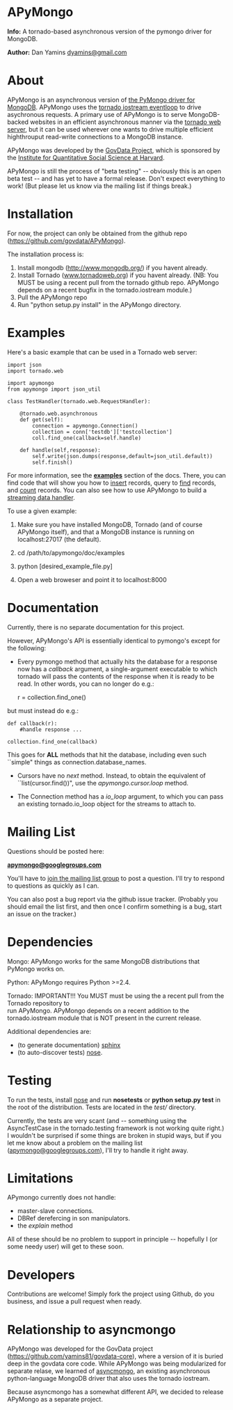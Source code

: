 APyMongo
=======
**Info:** A tornado-based asynchronous version of the pymongo driver for MongoDB.

**Author:** Dan Yamins <dyamins@gmail.com>

About
=====

APyMongo is an asynchronous version of [the PyMongo driver for MongoDB](http://api.mongodb.org/python).
APyMongo uses the [tornado iostream eventloop](github.com/facebook/tornado/blob/master/tornado/iostream.py) 
to drive asychronous requests.  A primary use of APyMongo is to serve MongoDB-backed websites in an efficient asynchronous manner
via the [tornado web server](www.tornadoweb.org), but it can be used wherever one wants to drive multiple efficient 
highthrouput read-write connections to a MongoDB instance.   

APyMongo was developed by the [GovData Project](http://web.mit.edu/govdata), 
which is sponsored by the [Institute for Quantitative Social Science at Harvard](http://iq.harvard.edu).

APyMongo is still the process of "beta testing" -- obviously this is an open beta test -- 
and has yet to have a formal release.   Don't expect everything to work!  (But please
let us know via the mailing list if things break.)

Installation
============

For now, the project can only be obtained from the github repo 
(https://github.com/govdata/APyMongo).

The installation process is: 

1. Install mongodb (http://www.mongodb.org/) if you havent already.
2. Install Tornado (www.tornadoweb.org) if you havent already.  (NB:  You MUST be using 
a recent pull from the tornado github repo. APyMongo depends on a recent bugfix
in the tornado.iostream module.)
3. Pull the APyMongo repo
4. Run "python setup.py install" in the APyMongo directory.


Examples
========
Here's a basic example that can be used in a Tornado web server:

	import json
	import tornado.web
	
	import apymongo 
	from apymongo import json_util
		
	class TestHandler(tornado.web.RequestHandler):
	
		@tornado.web.asynchronous
		def get(self):     
			connection = apymongo.Connection()		
			collection = conn['testdb']['testcollection']
			coll.find_one(callback=self.handle)
			
		def handle(self,response):
			self.write(json.dumps(response,default=json_util.default))
			self.finish()

For more information, see the [**examples**](APyMongo/tree/master/doc/examples) section 
of the docs.  There, you can find code that will show you how to 
[insert](APyMongo/blob/master/doc/examples/insert.py) records, query to 
[find](APyMongo/blob/master/doc/examples/find.py) records, and
[count](APyMongo/blob/master/doc/examples/count.py) records.   You can also see
how to use APyMongo to build a [streaming data handler](APyMongo/blob/master/doc/examples/streaming.py).

To use a given example:

1. Make sure you have installed MongoDB, Tornado (and of course APyMongo itself), and that 
a MongoDB instance is running on localhost:27017 (the default).

2. cd /path/to/apymongo/doc/examples

3. python [desired_example_file.py]

4. Open a web broweser and point it to localhost:8000


Documentation
=============

Currently, there is no separate documentation for this project. 

However,  APyMongo's API is essentially identical to pymongo's except for the following:

- Every pymongo method that actually hits the database for a response
now has a *callback* argument, a single-argument executable to which tornado will
pass the contents of the response when it is ready to be read.  In other words, 
you can no longer do e.g.:

    r = collection.find_one()
	
but must instead do e.g.:

    def callback(r):
        #handle response ... 

    collection.find_one(callback)
    
This goes for **ALL** methods that hit the database, including even such ``simple" things as 
connection.database_names.

- Cursors have no *next* method.  Instead, to obtain the equivalent of ``list(cursor.find())",
use the *apymongo.cursor.loop* method.  

- The Connection method has a *io_loop* argument, to which you can pass an existing 
tornado.io_loop object for the streams to attach to.


Mailing List
============

Questions should be posted here:

**apymongo@googlegroups.com**

You'll have to [join the mailing list group](http://groups.google.com/group/apymongo)
to post a question.  I'll try to respond to questions as quickly as I can.

You can also post a bug report via the github issue tracker.  (Probably you should email
the list first, and then once I confirm something is a bug, start an issue on the tracker.)


Dependencies
============

Mongo:  APyMongo works for the same MongoDB distributions that PyMongo works on. 

Python:  APyMongo requires Python >=2.4.    

Tornado:  IMPORTANT!!! You MUST must be using the a recent pull from the Tornado repository to  
run APyMongo.   APyMongo depends on a recent addition to the tornado.iostream module that is NOT
present in the current release. 

Additional dependencies are:

- (to generate documentation) [sphinx](http://sphinx.pocoo.org/)  
- (to auto-discover tests) [nose](http://somethingaboutorange.com/mrl/projects/nose/).


Testing
=======

To run the tests, install [nose](http://somethingaboutorange.com/mrl/projects/nose/>) 
and run **nosetests** or **python setup.py test** in the root of the distribution. Tests are located in the *test/* directory.

Currently, the tests are very scant (and -- something using the AsyncTestCase in 
the tornado.testing framework is not working quite right.)   I wouldn't be surprised
if some things are broken in stupid ways, but if you let me know about a problem 
on the mailing list (apymongo@googlegroups.com), I'll try to handle it right away.


Limitations
===========

APymongo currently does not handle:

- master-slave connections.  
- DBRef derefercing in son manipulators. 
- the *explain* method

All of these should be no problem to support in principle -- hopefully I (or some 
needy user) will get to these soon.


Developers
============

Contributions are welcome!  Simply fork the project using Github, do you business, 
and issue a pull request when ready. 


Relationship to **asyncmongo**
=============================

APyMongo was developed for the GovData project (https://github.com/yamins81/govdata-core), where a 
version of it is buried deep in the govdata core code.   While APyMongo was being modularized 
for separate relase, we learned of [asyncmongo](https://github.com/bitly/asyncmongo), 
an existing asynchronous python-language MongoDB driver that also uses the tornado iostream. 

Because asyncmongo has a somewhat different API, we decided to release APyMongo as a separate project. 
